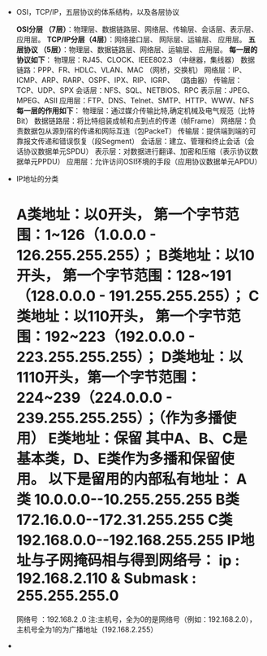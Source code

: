 ﻿* OSI，TCP/IP，五层协议的体系结构，以及各层协议

	**OSI分层 （7层）**：物理层、数据链路层、网络层、传输层、会话层、表示层、应用层。
**TCP/IP分层（4层）**：网络接口层、 网际层、运输层、 应用层。
**五层协议 （5层）**：物理层、数据链路层、网络层、运输层、 应用层。
**每一层的协议如下**：
物理层：RJ45、CLOCK、IEEE802.3 （中继器，集线器） 
数据链路：PPP、FR、HDLC、VLAN、MAC （网桥，交换机）
网络层：IP、ICMP、ARP、RARP、OSPF、IPX、RIP、IGRP、 （路由器）
传输层：TCP、UDP、SPX
会话层：NFS、SQL、NETBIOS、RPC
表示层：JPEG、MPEG、ASII
应用层：FTP、DNS、Telnet、SMTP、HTTP、WWW、NFS
**每一层的作用如下**：
物理层：通过媒介传输比特,确定机械及电气规范（比特Bit）
数据链路层：将比特组装成帧和点到点的传递（帧Frame）
网络层：负责数据包从源到宿的传递和网际互连（包PackeT）
传输层：提供端到端的可靠报文传递和错误恢复（段Segment）
会话层：建立、管理和终止会话（会话协议数据单元SPDU）
表示层：对数据进行翻译、加密和压缩（表示协议数据单元PPDU）
应用层：允许访问OSI环境的手段（应用协议数据单元APDU）

* IP地址的分类

  **A类地址**：以0开头， 第一个字节范围：1~126（1.0.0.0 - 126.255.255.255）；
  **B类地址**：以10开头， 第一个字节范围：128~191（128.0.0.0 - 191.255.255.255）；
  **C类地址**：以110开头， 第一个字节范围：192~223（192.0.0.0 - 223.255.255.255）；
  **D类地址**：以1110开头，第一个字节范围：224~239（224.0.0.0 - 239.255.255.255）；（作为多播使用）
  **E类地址**：保留
  其中A、B、C是基本类，D、E类作为多播和保留使用。
  以下是留用的内部私有地址：
  A类 10.0.0.0--10.255.255.255
  B类 172.16.0.0--172.31.255.255
  C类 192.168.0.0--192.168.255.255
  IP地址与子网掩码相与得到网络号：
  ip : 192.168.2.110
  &
  Submask : 255.255.255.0
  =
  网络号 ：192.168.2 .0
  注:主机号，全为0的是网络号（例如：192.168.2.0），主机号全为1的为广播地址（192.168.2.255）

* 



